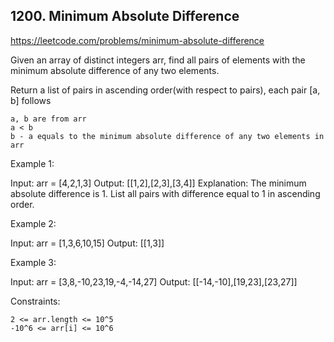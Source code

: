 ## 1200. Minimum Absolute Difference

https://leetcode.com/problems/minimum-absolute-difference

Given an array of distinct integers arr, find all pairs of elements with the minimum absolute difference of any two elements.

Return a list of pairs in ascending order(with respect to pairs), each pair [a, b] follows

    a, b are from arr
    a < b
    b - a equals to the minimum absolute difference of any two elements in arr

Example 1:

Input: arr = [4,2,1,3]
Output: [[1,2],[2,3],[3,4]]
Explanation: The minimum absolute difference is 1. List all pairs with difference equal to 1 in ascending order.

Example 2:

Input: arr = [1,3,6,10,15]
Output: [[1,3]]

Example 3:

Input: arr = [3,8,-10,23,19,-4,-14,27]
Output: [[-14,-10],[19,23],[23,27]]

Constraints:

    2 <= arr.length <= 10^5
    -10^6 <= arr[i] <= 10^6
